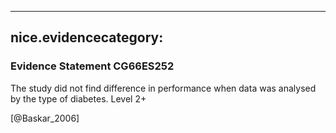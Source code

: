 
---
nice.evidencecategory: 
---

### Evidence Statement CG66ES252
The study did not find difference in performance when data was analysed by the type of
diabetes. Level 2+

[@Baskar_2006]

